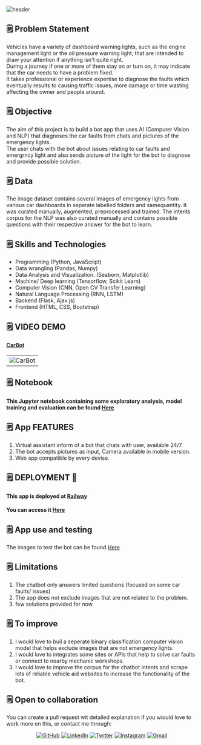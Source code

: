 


![header](https://capsule-render.vercel.app/api?type=wave&color=gradient&height=300&width=100%&section=header&text=CarBot.&fontSize=60)


## 🗒 Problem Statement
Vehicles have a variety of dashboard warning lights, such as the engine management light or the oil pressure warning light, that are intended to draw your attention if anything isn't quite right.<br>
During a journey if one or more of them stay on or turn on, it may indicate that the car needs to have a problem fixed.<br>
It takes professional or experience expertise to diagnose the faults which eventually results to causing traffic issues, more damage or time wasting affecting the owner and people around.

## 🗒 Objective 
The aim of this project is to build a bot app that uses AI (Computer Vision and NLP) that diagnoses the car faults from chats and pictures of the emergency lights.<br>
The user chats with the bot about issues relating to car faults and emergrncy light and also sends picture of the light for the bot to diagnose and provide possible solution.


## 🗒 Data
The image dataset contains several images of emergency lights from various car dashboards in seperate labelled folders and samequantity. It was curated manually, augmented, preprocessed and trained.
The intents corpus for the NLP was also curated manually and contains possible questions with their respective answer for the bot to learn.


## 🗒 Skills and Technologies

* Programming (Python, JavaScript)
* Data wrangling (Pandas, Numpy)
* Data Analysis and Visualization. (Seaborn, Matplotlib)
* Machine/ Deep learning (Tensorflow, Scikit Learn)
* Computer Vision (CNN, Open CV Transfer Learning)
* Natural Language Processing (RNN, LSTM)
* Backend (Flask, Ajax.js)
* Frontend (HTML, CSS, Bootstrap)



## 🗒 VIDEO DEMO

#### [CarBot](https://my-carbot.herokuapp.com)
| | 
|:-|
| <img alt="CarBot" src="https://github.com/Ajisco/Ajisco/blob/main/Videos/CarBot.gif">|



## 🗒 Notebook
#### This Jupyter notebook containing some exploratory analysis, model training and evaluation can be found [Here](https://github.com/Ajisco/CarBot/blob/master/CV%20Model.ipynb/)

## 🗒 App FEATURES 
1. Virtual assistant inform of a bot that chats with user, available 24/7.
2. The bot accepts pictures as input, Camera available in mobile version.
3. Web app compatible by every devise.




## 🗒 DEPLOYMENT 🚀

#### This app is deployed at [Railway](https://railway.app/)
	
#### You can access it [Here](https://carbot.up.railway.app/)


## 🗒 App use and testing
The images to test the bot can be found [Here](https://bit.ly/carbot-test-images)


## 🗒 Limitations
1. The chatbot only answers limited questions (focused on some car faults/ issues)
2. The app does not exclude images that are not related to the problem.
3. few solutions provided for now.

## 🗒 To improve
1. I would love to buil a seperate binary classification computer vision model that helps exclude images that are not emergency lights.
2. I would love to integrates some sites or APIs that help to solve car faults or connect to nearby mechanic workshops.
3. I would love to improve the corpus for the chatbot intents and scrape lots of reliable vehicle aid websites to increase the functionality of the bot.


## 🗒 Open to collaboration
You can  create a pull request wit detailed explanation if you wiould love to work more on this, or contact me through:
<p align="center">
	<a href="https://github.com/Ajisco" target="_blank"><img src="https://img.icons8.com/bubbles/50/000000/github.png" alt="GitHub"/></a>
	<a href="https://www.linkedin.com/in/ajibade-abdulquddus-ab5237159/" target="_blank"><img src="https://img.icons8.com/bubbles/50/000000/linkedin.png" alt="LinkedIn"/></a>
	<a href="https://mobile.twitter.com/dayo_ajisco" target="_blank"><img src="https://img.icons8.com/twitter.png" alt="Twitter"/></a>
  <a href="https://instagram.com/Dayo_Ajisco" target="_blank"><img src="https://img.icons8.com/bubbles/50/000000/instagram.png" alt="Instagram"/></a>
	<a href="mailto:ajiscomorac@gmail.com" target="_blank"><img src="https://img.icons8.com/bubbles/50/000000/gmail.png" alt="Gmail"/></a>
</p>




